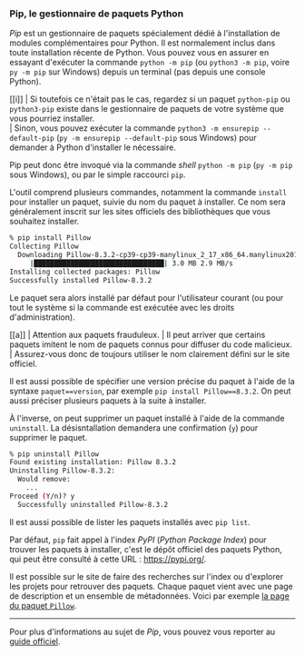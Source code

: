 ### Pip, le gestionnaire de paquets Python

_Pip_ est un gestionnaire de paquets spécialement dédié à l'installation de modules complémentaires pour Python.
Il est normalement inclus dans toute installation récente de Python.
Vous pouvez vous en assurer en essayant d'exécuter la commande `python -m pip` (ou `python3 -m pip`, voire `py -m pip` sur Windows) depuis un terminal (pas depuis une console Python).

[[i]]
| Si toutefois ce n'était pas le cas, regardez si un paquet `python-pip` ou `python3-pip` existe dans le gestionnaire de paquets de votre système que vous pourriez installer.  
| Sinon, vous pouvez exécuter la commande `python3 -m ensurepip --default-pip` (`py -m ensurepip --default-pip` sous Windows) pour demander à Python d'installer le nécessaire.

Pip peut donc être invoqué via la commande _shell_ `python -m pip` (`py -m pip` sous Windows), ou par le simple raccourci `pip`.

L'outil comprend plusieurs commandes, notamment la commande `install` pour installer un paquet, suivie du nom du paquet à installer.
Ce nom sera généralement inscrit sur les sites officiels des bibliothèques que vous souhaitez installer.

```sh
% pip install Pillow
Collecting Pillow
  Downloading Pillow-8.3.2-cp39-cp39-manylinux_2_17_x86_64.manylinux2014_x86_64.whl (3.0 MB)
     |████████████████████████████████| 3.0 MB 2.9 MB/s 
Installing collected packages: Pillow
Successfully installed Pillow-8.3.2
```

Le paquet sera alors installé par défaut pour l'utilisateur courant (ou pour tout le système si la commande est exécutée avec les droits d'administration).

[[a]]
| Attention aux paquets frauduleux.
| Il peut arriver que certains paquets imitent le nom de paquets connus pour diffuser du code malicieux.
| Assurez-vous donc de toujours utiliser le nom clairement défini sur le site officiel.

Il est aussi possible de spécifier une version précise du paquet à l'aide de la syntaxe `paquet==version`, par exemple `pip install Pillow==8.3.2`.
On peut aussi préciser plusieurs paquets à la suite à installer.

À l'inverse, on peut supprimer un paquet installé à l'aide de la commande `uninstall`.
La désisntallation demandera une confirmation (`y`) pour supprimer le paquet.

```sh
% pip uninstall Pillow
Found existing installation: Pillow 8.3.2
Uninstalling Pillow-8.3.2:
  Would remove:
    ...
Proceed (Y/n)? y
  Successfully uninstalled Pillow-8.3.2
```

Il est aussi possible de lister les paquets installés avec `pip list`.

Par défaut, `pip` fait appel à l'index _PyPI_ (_Python Package Index_) pour trouver les paquets à installer, c'est le dépôt officiel des paquets Python, qui peut être consulté à cette URL : <https://pypi.org/>.

Il est possible sur le site de faire des recherches sur l'index ou d'explorer les projets pour retrouver des paquets.
Chaque paquet vient avec une page de description et un ensemble de métadonnées.
Voici par exemple [la page du paquet `Pillow`](https://pypi.org/project/Pillow/).

--------------------

Pour plus d'informations au sujet de _Pip_, vous pouvez vous reporter au [guide officiel](https://docs.python.org/fr/3/installing/index.html).
